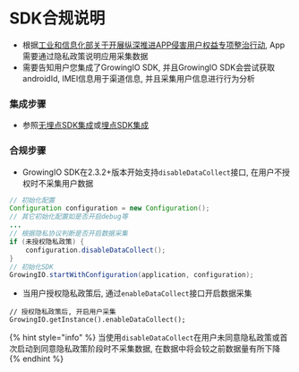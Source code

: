 # SDK合规说明

* 根据[工业和信息化部关于开展纵深推进APP侵害用户权益专项整治行动](http://www.gov.cn/zhengce/zhengceku/2020-08/02/content_5531975.htm), App需要通过隐私政策说明应用采集数据
* 需要告知用户您集成了GrowingIO SDK, 并且GrowingIO SDK会尝试获取androidId, IMEI信息用于渠道信息, 并且采集用户信息进行行为分析

### 集成步骤

* 参照[无埋点SDK集成](https://docs.growingio.com/v3/developer-manual/sdkintegrated/android-sdk/auto-android-sdk)或[埋点SDK集成](https://docs.growingio.com/v3/developer-manual/sdkintegrated/android-sdk/manunl-android-sdk)

### 合规步骤

* GrowingIO SDK在2.3.2+版本开始支持`disableDataCollect`接口,  在用户不授权时不采集用户数据

```java
// 初始化配置
Configuration configuration = new Configuration();
// 其它初始化配置如是否开启debug等
...
// 根据隐私协议判断是否开启数据采集
if (未授权隐私政策) {
    configuration.disableDataCollect();
}
// 初始化SDK
GrowingIO.startWithConfiguration(application, configuration);
```

* 当用户授权隐私政策后, 通过`enableDataCollect`接口开启数据采集

```text
// 授权隐私政策后, 开启用户采集
GrowingIO.getInstance().enableDataCollect();
```

{% hint style="info" %}
当使用`disableDataCollect`在用户未同意隐私政策或首次启动到同意隐私政策阶段时不采集数据, 在数据中将会较之前数据量有所下降
{% endhint %}

